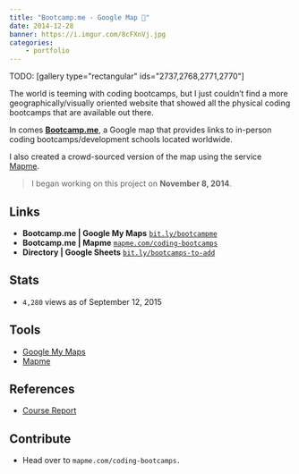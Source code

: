 ```yaml
---
title: "Bootcamp.me - Google Map 📍"
date: 2014-12-28
banner: https://i.imgur.com/8cFXnVj.jpg
categories:
    - portfolio
---
```


TODO: [gallery type="rectangular" ids="2737,2768,2771,2770"\]

The world is teeming with coding bootcamps, but I just couldn’t find a more geographically/visually oriented website that showed all the physical coding bootcamps that are available out there.

In comes [**Bootcamp.me**](https://bit.ly/bootcampme "Bootcamp.me"), a Google map that provides links to in-person coding bootcamps/development schools located worldwide.

I also created a crowd-sourced version of the map using the service [Mapme](https://mapme.com/ "Mapme").

> I began working on this project on **November 8, 2014**.

## Links

* **Bootcamp.me | Google My Maps** [`bit.ly/bootcampme`](https://bit.ly/bootcampme "Bootcamp.me")
* **Bootcamp.me | Mapme** [`mapme.com/coding-bootcamps`](https://mapme.com/coding-bootcamps "Bootcamp.me - Mapme")
* **Directory | Google Sheets** [`bit.ly/bootcamps-to-add`](https://bit.ly/bootcamps-to-add "Bootcamp.me - Directory")

## Stats

* `4,280` views as of September 12, 2015

## Tools

* [Google My Maps](https://www.google.com/maps/d/splash?app=mp "Google MyMaps")
* [Mapme](https://mapme.com/ "Mapme")

## References

* [Course Report](https://coursereport.com "Course Report")

## Contribute

* Head over to `mapme.com/coding-bootcamps.`
